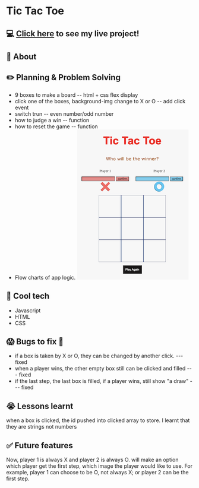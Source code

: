 # Tic Tac Toe

##  :computer: [Click here](https://goodhua2018.github.io/tic-tac-toe/) to see my live project!

## :page_facing_up: About


## :pencil2: Planning & Problem Solving
- 9 boxes to make a board -- html + css flex display
- click one of the boxes, background-img change to X or O -- add click event
- switch trun -- even number/odd number
- how to judge a win -- function 
- how to reset the game -- function 
- Flow charts of app logic.
![Wireframing](./images/tictactoe.png)

## :rocket: Cool tech
- Javascript
- HTML
- CSS


## :scream: Bugs to fix :poop:
- if a box is taken by X or O, they can be changed by another click. ---fixed
- when a player wins, the other empty box still can be clicked and filled --- fixed
- if the last step, the last box is filled, if a player wins, still show "a draw" --- fixed

## :sob: Lessons learnt
when a box is clicked, the id pushed into clicked array to store. I learnt that they are strings not numbers

## :white_check_mark: Future features
Now, player 1 is always X and player 2 is always O. will make an option which player get the first step, which image the player would like to use. For example, player 1 can choose to be O, not always X; or player 2 can be the first step. 
